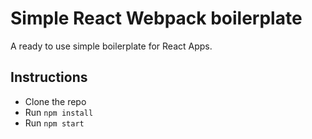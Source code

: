 # Simple React Webpack boilerplate

A ready to use simple boilerplate for React Apps.
   
## Instructions

* Clone the repo
* Run `npm install`
* Run `npm start`
